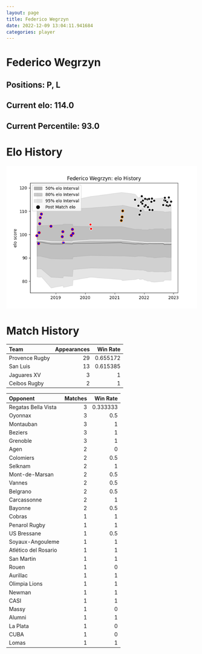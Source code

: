 ```yaml
---  
layout: page  
title: Federico Wegrzyn  
date: 2022-12-09 13:04:11.941684  
categories: player  
---
```

# Federico Wegrzyn

## Positions: P, L

## Current elo: 114.0

## Current Percentile: 93.0

# Elo History


![elo history](history_FedericoWegrzyn.png)
# Match History


| Team           |   Appearances |   Win Rate |
|:---------------|--------------:|-----------:|
| Provence Rugby |            29 |   0.655172 |
| San Luis       |            13 |   0.615385 |
| Jaguares XV    |             3 |   1        |
| Ceibos Rugby   |             2 |   1        |

| Opponent             |   Matches |   Win Rate |
|:---------------------|----------:|-----------:|
| Regatas Bella Vista  |         3 |   0.333333 |
| Oyonnax              |         3 |   0.5      |
| Montauban            |         3 |   1        |
| Beziers              |         3 |   1        |
| Grenoble             |         3 |   1        |
| Agen                 |         2 |   0        |
| Colomiers            |         2 |   0.5      |
| Selknam              |         2 |   1        |
| Mont-de-Marsan       |         2 |   0.5      |
| Vannes               |         2 |   0.5      |
| Belgrano             |         2 |   0.5      |
| Carcassonne          |         2 |   1        |
| Bayonne              |         2 |   0.5      |
| Cobras               |         1 |   1        |
| Penarol Rugby        |         1 |   1        |
| US Bressane          |         1 |   0.5      |
| Soyaux-Angouleme     |         1 |   1        |
| Atlético del Rosario |         1 |   1        |
| San Martin           |         1 |   1        |
| Rouen                |         1 |   0        |
| Aurillac             |         1 |   1        |
| Olimpia Lions        |         1 |   1        |
| Newman               |         1 |   1        |
| CASI                 |         1 |   1        |
| Massy                |         1 |   0        |
| Alumni               |         1 |   1        |
| La Plata             |         1 |   0        |
| CUBA                 |         1 |   0        |
| Lomas                |         1 |   1        |
